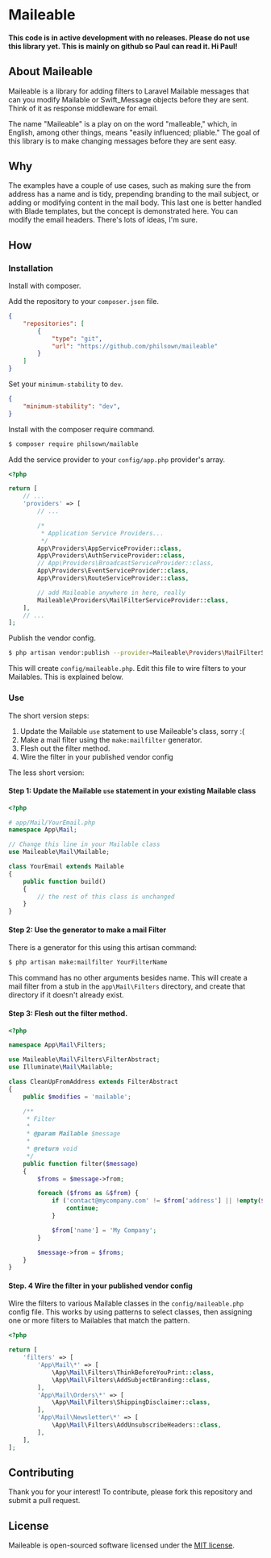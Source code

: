 # Maileable

#### This code is in active development with no releases. Please do not use this library yet. This is mainly on github so Paul can read it. Hi Paul!

## About Maileable

Maileable is a library for adding filters to Laravel Mailable messages that can you modify Mailable or Swift_Message objects before they are sent. Think of it as response middleware for email.

The name "Maileable" is a play on on the word "malleable," which, in English, among other things, means "easily influenced; pliable." The goal of this library is to make changing messages before they are sent easy.

## Why

The examples have a couple of use cases, such as making sure the from address has a name and is tidy, prepending branding to the mail subject, or adding or modifying content in the mail body. This last one is better handled with Blade templates, but the concept is demonstrated here. You can modify the email headers. There's lots of ideas, I'm sure.

## How

### Installation

Install with composer.

Add the repository to your `composer.json` file.

```json
{
    "repositories": [
        {
            "type": "git",
            "url": "https://github.com/philsown/maileable"
        }
    ]
}
```

Set your `minimum-stability` to `dev`.

```json
{
    "minimum-stability": "dev",
}
```

Install with the composer require command.

```bash
$ composer require philsown/mailable
```

Add the service provider to your `config/app.php` provider's array.

```php
<?php

return [
    // ...
    'providers' => [
        // ...

        /*
         * Application Service Providers...
         */
        App\Providers\AppServiceProvider::class,
        App\Providers\AuthServiceProvider::class,
        // App\Providers\BroadcastServiceProvider::class,
        App\Providers\EventServiceProvider::class,
        App\Providers\RouteServiceProvider::class,

        // add Maileable anywhere in here, really
        Maileable\Providers\MailFilterServiceProvider::class,
    ],
    // ...
];
```

Publish the vendor config.

```bash
$ php artisan vendor:publish --provider=Maileable\Providers\MailFilterServiceProvider --tag=config
```

This will create `config/maileable.php`. Edit this file to wire filters to your Mailables. This is explained below.

### Use

The short version steps:

1. Update the Mailable `use` statement to use Maileable's class, sorry :(
1. Make a mail filter using the `make:mailfilter` generator.
1. Flesh out the filter method.
1. Wire the filter in your published vendor config

The less short version:

#### Step 1: Update the Mailable `use` statement in your existing Mailable class

```php
<?php

# app/Mail/YourEmail.php
namespace App\Mail;

// Change this line in your Mailable class
use Maileable\Mail\Mailable;

class YourEmail extends Mailable
{
    public function build()
    {
        // the rest of this class is unchanged
    }
}
```

#### Step 2: Use the generator to make a mail Filter

There is a generator for this using this artisan command:

```bash
$ php artisan make:mailfilter YourFilterName
```

This command has no other arguments besides name. This will create a mail filter from a stub in the `app\Mail\Filters` directory, and create that directory if it doesn't already exist.

#### Step 3: Flesh out the filter method.

```php
<?php

namespace App\Mail\Filters;

use Maileable\Mail\Filters\FilterAbstract;
use Illuminate\Mail\Mailable;

class CleanUpFromAddress extends FilterAbstract
{
    public $modifies = 'mailable';

    /**
     * Filter
     *
     * @param Mailable $message
     *
     * @return void
     */
    public function filter($message)
    {
        $froms = $message->from;

        foreach ($froms as &$from) {
            if ('contact@mycompany.com' != $from['address'] || !empty($from['name'])) {
                continue;
            }

            $from['name'] = 'My Company';
        }

        $message->from = $froms;
    }
}
```

#### Step. 4 Wire the filter in your published vendor config

Wire the filters to various Mailable classes in the `config/maileable.php` config file. This works by using patterns to select classes, then assigning one or more filters to Mailables that match the pattern.

```php
<?php

return [
    'filters' => [
        'App\Mail\*' => [
            \App\Mail\Filters\ThinkBeforeYouPrint::class,
            \App\Mail\Filters\AddSubjectBranding::class,
        ],
        'App\Mail\Orders\*' => [
            \App\Mail\Filters\ShippingDisclaimer::class,
        ],
        'App\Mail\Newsletter\*' => [
            \App\Mail\Filters\AddUnsubscribeHeaders::class,
        ],
    ],
];
```

## Contributing

Thank you for your interest! To contribute, please fork this repository and submit a pull request.

## License

Maileable is open-sourced software licensed under the [MIT license](http://opensource.org/licenses/MIT).
